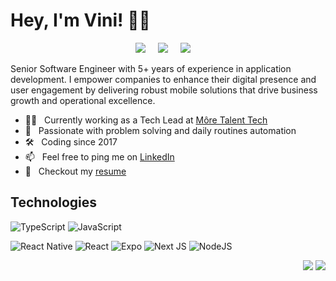 # Hey, I'm Vini! 👋🏼

<p align="center">
  <a href="https://www.linkedin.com/in/vinicfrancisco/"><img src="https://img.shields.io/badge/linkedin-%230077B5.svg?&style=for-the-badge&logo=linkedin&logoColor=white" /></a>&nbsp;&nbsp;&nbsp;&nbsp;
  <a href="mailto:vinicfrancisco@gmail.com?subject=Olá%20Vinicius"><img src="https://img.shields.io/badge/gmail-%23D14836.svg?&style=for-the-badge&logo=gmail&logoColor=white" /></a>&nbsp;&nbsp;&nbsp;&nbsp;
  <a href="https://telegram.me/vinicfrancisco"><img src="https://img.shields.io/badge/Telegram-2CA5E0?style=for-the-badge&logo=telegram&logoColor=white" /></a>&nbsp;&nbsp;&nbsp;&nbsp;
</p>

Senior Software Engineer with 5+ years of experience in application development. I empower companies to enhance their digital presence and user engagement by delivering robust mobile solutions that drive business growth and operational excellence.

- 🧑‍💻 &nbsp; Currently working as a Tech Lead at [Môre Talent Tech](https://www.more.tt/)
- 💓 &nbsp; Passionate with problem solving and daily routines automation
- 🛠️ &nbsp; Coding since 2017
- 📫 &nbsp; Feel free to ping me on [LinkedIn](https://www.linkedin.com/in/vinicfrancisco/)
- 📝 &nbsp; Checkout my [resume](https://drive.google.com/file/d/10snYeSqoiDA_NCxhczAeG8glqKXRR11P/view?usp=sharing)

## Technologies

![TypeScript](https://img.shields.io/badge/typescript-%23007ACC.svg?style=for-the-badge&logo=typescript&logoColor=white)
![JavaScript](https://img.shields.io/badge/javascript-%23323330.svg?style=for-the-badge&logo=javascript&logoColor=%23F7DF1E)

![React Native](https://img.shields.io/badge/react_native-%2320232a.svg?style=for-the-badge&logo=react&logoColor=%2361DAFB)
![React](https://img.shields.io/badge/react-%2320232a.svg?style=for-the-badge&logo=react&logoColor=%2361DAFB)
![Expo](https://img.shields.io/badge/expo-1C1E24?style=for-the-badge&logo=expo&logoColor=#D04A37)
![Next JS](https://img.shields.io/badge/Next-black?style=for-the-badge&logo=next.js&logoColor=white)
![NodeJS](https://img.shields.io/badge/node.js-6DA55F?style=for-the-badge&logo=node.js&logoColor=white)

<p align="right">
<img src="https://komarev.com/ghpvc/?username=vinicfrancisco&style=plastic&label=Views"><img>
<img src="https://badges.pufler.dev/visits/vinicfrancisco/vinicfrancisco?color=black&logo=github" />
</p>

